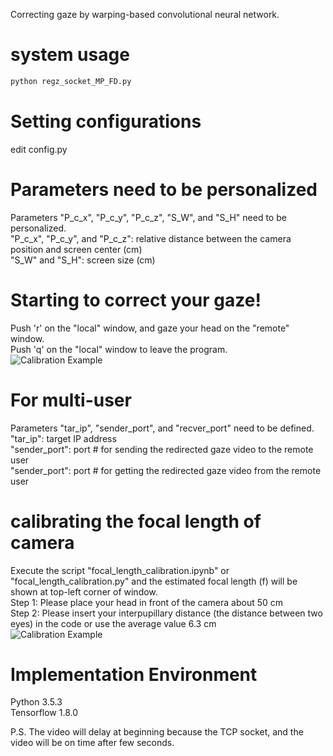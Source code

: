 Correcting gaze by warping-based convolutional neural network.

# system usage
```python
python regz_socket_MP_FD.py
```

# Setting configurations
edit config.py

# Parameters need to be personalized
Parameters "P_c_x", "P_c_y", "P_c_z", "S_W", and "S_H" need to be personalized. <br />
"P_c_x", "P_c_y", and "P_c_z": relative distance between the camera position and screen center (cm) <br />
"S_W" and "S_H": screen size (cm) <br />

# Starting to correct your gaze!
Push 'r' on the "local" window, and gaze your head on the "remote" window. <br />
Push 'q' on the "local" window to leave the program. <br />
![Calibration Example](https://github.com/chihfanhsu/gaze_correction/blob/master/gaze_correction_system/imgs/system_usage.png)

# For multi-user
Parameters "tar_ip", "sender_port", and "recver_port" need to be defined. <br />
"tar_ip": target IP address <br />
"sender_port": port # for sending the redirected gaze video to the remote user <br />
"sender_port": port # for getting the redirected gaze video from the remote user <br />

# calibrating the focal length of camera
Execute the script "focal_length_calibration.ipynb" or "focal_length_calibration.py" and the estimated focal length (f) will be shown at top-left corner of window. <br />
Step 1: Please place your head in front of the camera about 50 cm <br />
Step 2: Please insert your interpupillary distance (the distance between two eyes) in the code or use the average value 6.3 cm <br />
![Calibration Example](https://github.com/chihfanhsu/gaze_correction/blob/master/gaze_correction_system/imgs/calibration.png)

# Implementation Environment
Python 3.5.3 <br />
Tensorflow 1.8.0

P.S. The video will delay at beginning because the TCP socket, and the video will be on time after few seconds.
